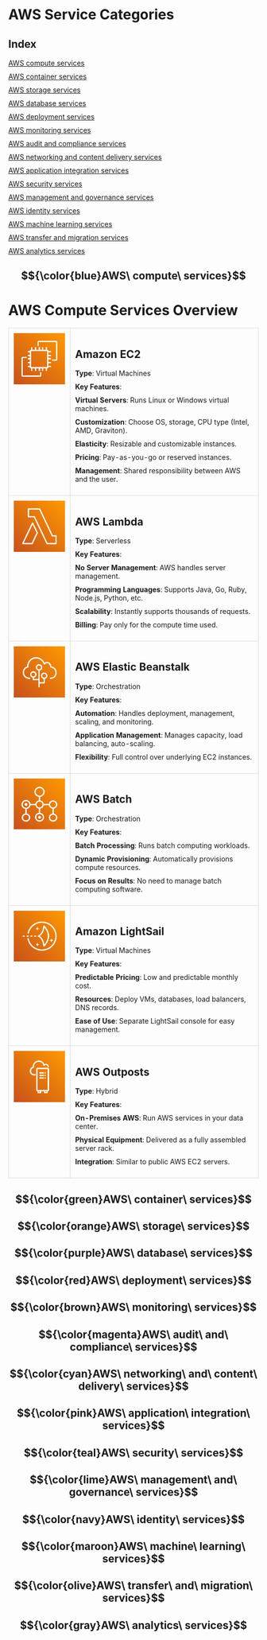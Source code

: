 # AWS Service Categories

## Index
- [AWS compute services](#aws-compute-services)
- [AWS container services](#aws-container-services)
- [AWS storage services](#aws-storage-services)
- [AWS database services](#aws-database-services)
- [AWS deployment services](#aws-deployment-services)
- [AWS monitoring services](#aws-monitoring-services)
- [AWS audit and compliance services](#aws-audit-and-compliance-services)
- [AWS networking and content delivery services](#aws-networking-and-content-delivery-services)
- [AWS application integration services](#aws-application-integration-services)
- [AWS security services](#aws-security-services)
- [AWS management and governance services](#aws-management-and-governance-services)
- [AWS identity services](#aws-identity-services)
- [AWS machine learning services](#aws-machine-learning-services)
- [AWS transfer and migration services](#aws-transfer-and-migration-services)
- [AWS analytics services](#aws-analytics-services)

## <a id="aws-compute-services"></a> $${\color{blue}AWS\ compute\ services}$$

# AWS Compute Services Overview
<!DOCTYPE html>
<html>
<head>
<style>
  table {
    width: 100%;
    border-collapse: collapse; /* Collapse table borders */
    margin-bottom: 20px; /* Space between sections */
  }
  td {
    vertical-align: top; /* Align content at the top of each cell */
    padding: 10px; /* Add padding inside cells */
    border: 1px solid #ddd; /* Optional: Add border for better visual separation */
  }
  .image img {
    max-width: 100%; /* Ensure images fit within their container */
    height: auto; /* Maintain aspect ratio */
  }
  ul {
    list-style-type: none; /* Remove default list styling */
    padding: 0;
  }
  li {
    margin-bottom: 10px; /* Add space between list items */
  }
  th, td {
    text-align: left; /* Align text to the left */
  }
</style>
</head>
<body>

<table>
  <tr>
    <td class="image">
      <img src="https://raw.githubusercontent.com/sashee/aws-svg-icons/ddf2928b65d8f18c20c6a792740ec934804e7a25/docs/Architecture-Service-Icons_07302021/Arch_Compute/64/Arch_Amazon-EC2_64.svg" alt="Amazon EC2">
    </td>
    <td class="content">
      <h2>Amazon EC2</h2>
      <ul>
        <li><strong>Type</strong>: Virtual Machines</li>
        <li><strong>Key Features</strong>:</li>
        <li><strong>Virtual Servers</strong>: Runs Linux or Windows virtual machines.</li>
        <li><strong>Customization</strong>: Choose OS, storage, CPU type (Intel, AMD, Graviton).</li>
        <li><strong>Elasticity</strong>: Resizable and customizable instances.</li>
        <li><strong>Pricing</strong>: Pay-as-you-go or reserved instances.</li>
        <li><strong>Management</strong>: Shared responsibility between AWS and the user.</li>
      </ul>
    </td>
  </tr>
  <tr>
    <td class="image">
      <img src="https://raw.githubusercontent.com/sashee/aws-svg-icons/ddf2928b65d8f18c20c6a792740ec934804e7a25/docs/Architecture-Service-Icons_07302021/Arch_Compute/64/Arch_AWS-Lambda_64.svg" alt="AWS Lambda">
    </td>
    <td class="content">
      <h2>AWS Lambda</h2>
      <ul>
        <li><strong>Type</strong>: Serverless</li>
        <li><strong>Key Features</strong>:</li>
        <li><strong>No Server Management</strong>: AWS handles server management.</li>
        <li><strong>Programming Languages</strong>: Supports Java, Go, Ruby, Node.js, Python, etc.</li>
        <li><strong>Scalability</strong>: Instantly supports thousands of requests.</li>
        <li><strong>Billing</strong>: Pay only for the compute time used.</li>
      </ul>
    </td>
  </tr>
  <tr>
    <td class="image">
      <img src="https://raw.githubusercontent.com/sashee/aws-svg-icons/ddf2928b65d8f18c20c6a792740ec934804e7a25/docs/Architecture-Service-Icons_07302021/Arch_Compute/64/Arch_AWS-Elastic-Beanstalk_64.svg" alt="AWS Elastic Beanstalk">
    </td>
    <td class="content">
      <h2>AWS Elastic Beanstalk</h2>
      <ul>
        <li><strong>Type</strong>: Orchestration</li>
        <li><strong>Key Features</strong>:</li>
        <li><strong>Automation</strong>: Handles deployment, management, scaling, and monitoring.</li>
        <li><strong>Application Management</strong>: Manages capacity, load balancing, auto-scaling.</li>
        <li><strong>Flexibility</strong>: Full control over underlying EC2 instances.</li>
      </ul>
    </td>
  </tr>
  <tr>
    <td class="image">
      <img src="https://raw.githubusercontent.com/sashee/aws-svg-icons/ddf2928b65d8f18c20c6a792740ec934804e7a25/docs/Architecture-Service-Icons_07302021/Arch_Compute/64/Arch_AWS-Batch_64.svg" alt="AWS Batch">
    </td>
    <td class="content">
      <h2>AWS Batch</h2>
      <ul>
        <li><strong>Type</strong>: Orchestration</li>
        <li><strong>Key Features</strong>:</li>
        <li><strong>Batch Processing</strong>: Runs batch computing workloads.</li>
        <li><strong>Dynamic Provisioning</strong>: Automatically provisions compute resources.</li>
        <li><strong>Focus on Results</strong>: No need to manage batch computing software.</li>
      </ul>
    </td>
  </tr>
  <tr>
    <td class="image">
      <img src="https://raw.githubusercontent.com/sashee/aws-svg-icons/ddf2928b65d8f18c20c6a792740ec934804e7a25/docs/Architecture-Service-Icons_07302021/Arch_Compute/64/Arch_Amazon-Lightsail_64.svg" alt="Amazon LightSail">
    </td>
    <td class="content">
      <h2>Amazon LightSail</h2>
      <ul>
        <li><strong>Type</strong>: Virtual Machines</li>
        <li><strong>Key Features</strong>:</li>
        <li><strong>Predictable Pricing</strong>: Low and predictable monthly cost.</li>
        <li><strong>Resources</strong>: Deploy VMs, databases, load balancers, DNS records.</li>
        <li><strong>Ease of Use</strong>: Separate LightSail console for easy management.</li>
      </ul>
    </td>
  </tr>
  <tr>
    <td class="image">
      <img src="https://raw.githubusercontent.com/sashee/aws-svg-icons/ddf2928b65d8f18c20c6a792740ec934804e7a25/docs/Architecture-Service-Icons_07302021/Arch_Compute/64/Arch_AWS-Outposts_64.svg" alt="AWS Outposts">
    </td>
    <td class="content">
      <h2>AWS Outposts</h2>
      <ul>
        <li><strong>Type</strong>: Hybrid</li>
        <li><strong>Key Features</strong>:</li>
        <li><strong>On-Premises AWS</strong>: Run AWS services in your data center.</li>
        <li><strong>Physical Equipment</strong>: Delivered as a fully assembled server rack.</li>
        <li><strong>Integration</strong>: Similar to public AWS EC2 servers.</li>
      </ul>
    </td>
  </tr>
</table>

</body>
</html>


## <a id="aws-container-services"></a> $${\color{green}AWS\ container\ services}$$

## <a id="aws-storage-services"></a> $${\color{orange}AWS\ storage\ services}$$

## <a id="aws-database-services"></a> $${\color{purple}AWS\ database\ services}$$

## <a id="aws-deployment-services"></a> $${\color{red}AWS\ deployment\ services}$$

## <a id="aws-monitoring-services"></a> $${\color{brown}AWS\ monitoring\ services}$$

## <a id="aws-audit-and-compliance-services"></a> $${\color{magenta}AWS\ audit\ and\ compliance\ services}$$

## <a id="aws-networking-and-content-delivery-services"></a> $${\color{cyan}AWS\ networking\ and\ content\ delivery\ services}$$

## <a id="aws-application-integration-services"></a> $${\color{pink}AWS\ application\ integration\ services}$$

## <a id="aws-security-services"></a> $${\color{teal}AWS\ security\ services}$$

## <a id="aws-management-and-governance-services"></a> $${\color{lime}AWS\ management\ and\ governance\ services}$$

## <a id="aws-identity-services"></a> $${\color{navy}AWS\ identity\ services}$$

## <a id="aws-machine-learning-services"></a> $${\color{maroon}AWS\ machine\ learning\ services}$$

## <a id="aws-transfer-and-migration-services"></a> $${\color{olive}AWS\ transfer\ and\ migration\ services}$$

## <a id="aws-analytics-services"></a> $${\color{gray}AWS\ analytics\ services}$$
